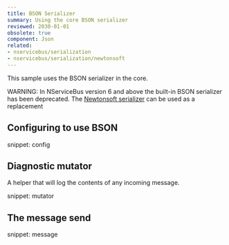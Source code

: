 ```yaml
---
title: BSON Serializer
summary: Using the core BSON serializer
reviewed: 2030-01-01
obsolete: true
component: Json
related:
- nservicebus/serialization
- nservicebus/serialization/newtonsoft
---
```


This sample uses the BSON serializer in the core.

WARNING: In NServiceBus version 6 and above the built-in BSON serializer has been deprecated. The [Newtonsoft serializer](/nservicebus/serialization/newtonsoft.md) can be used as a replacement


## Configuring to use BSON

snippet: config


## Diagnostic mutator

A helper that will log the contents of any incoming message.

snippet: mutator


## The message send

snippet: message
